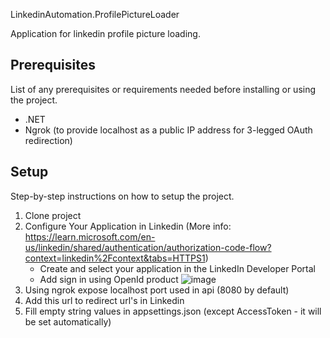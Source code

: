 LinkedinAutomation.ProfilePictureLoader

Application for linkedin profile picture loading.

## Prerequisites

List of any prerequisites or requirements needed before installing or using the project.

- .NET
- Ngrok (to provide localhost as a public IP address for 3-legged OAuth redirection)

## Setup

Step-by-step instructions on how to setup the project.

1. Clone project
2. Configure Your Application in Linkedin (More info: https://learn.microsoft.com/en-us/linkedin/shared/authentication/authorization-code-flow?context=linkedin%2Fcontext&tabs=HTTPS1)
    - Create and select your application in the LinkedIn Developer Portal
    - Add sign in using OpenId product ![image](https://github.com/9novikoff/LinkedinAutomation.ProfilePictureLoader/assets/93492723/8aa6a5e0-23f0-4730-a9d2-ae976ee11675)
3. Using ngrok expose localhost port used in api (8080 by default) 
4. Add this url to redirect url's in Linkedin
5. Fill empty string values in appsettings.json (except AccessToken - it will be set automatically)
